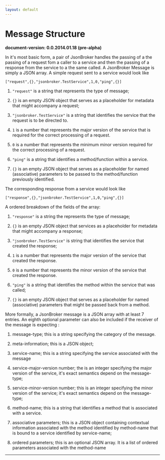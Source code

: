 ```yaml
---
layout: default
---
```




Message Structure
=================
**document-version:  0.0.2014.01.18 (pre-alpha)**  


In it's most basic form, a pair of JsonBroker handles the passing of a
the passing of a request fom a caller to a service and then the passing
of a response from the service to a the same called. A JsonBroker
Message is simply a JSON array. A simple request sent to a service would
look like

    ["request",{},"jsonbroker.TestService",1,0,"ping",{}]

1.  `"request"` is a string that represents the type of message;

2.  `{}` is an empty JSON object that serves as a placeholder for
    metadata that might accompany a request;

3.  `"jsonbroker.TestService"` is a string that identifies the service
    that the request is to be directed to.

4.  `1` is a number that represents the major version of the service
    that is required for the correct processing of a request.

5.  `0` is a number that represents the minimum minor version required
    for the correct processing of a request.

6.  `"ping"` is a string that identifies a method/function within a
    service.

7.  `{}` is an empty JSON object that serves as a placeholder for named
    (associative) parameters to be passed to the method/function
    previously identified.

The corresponding response from a service would look like

    ["response",{},"jsonbroker.TestService",1,0,"ping",{}]

A ordered breakdown of the fields of the array:

1.  `"response"` is a string the represents the type of message;

2.  `{}` is an empty JSON object that services as a placeholder for
    metadata that might accompany a response;

3.  `"jsonbroker.TestService"` is string that identifies the service
    that created the response;

4.  `1` is a number that represents the major version of the service
    that created the response.

5.  `0` is a number that represents the minor version of the service
    that created the response.

6.  `"ping"` is a string that identifies the method within the service
    that was called;

7.  `{}` is an empty JSON object that serves as a placeholder for named
    (associative) parameters that might be passed back from a method.

More formally, a JsonBroker message is a JSON array with at least 7
entries. An eighth optional parameter can also be included if the
receiver of the message is expecting :

1.  message-type; this is a string specifying the category of the
    message.

2.  meta-information; this is a JSON object;

3.  service-name; this is a string specifying the service associated
    with the message

4.  service-major-version number; the is an integer specifying the major
    version of the service, it's exact semantics depend on the
    message-type;

5.  service-minor-version number; this is an integer specifying the
    minor version of the service; it's exact semantics depend on the
    message-type;

6.  method-name; this is a string that identifies a method that is
    associated with a service.

7.  associative parameters; this is a JSON object containing contextual
    information associated with the method identified by method-name
    that is bound to a service identified by service-name;

8.  ordered parameters; this is an optional JSON array. It is a list of
    ordered parameters associated with the method-name

----
